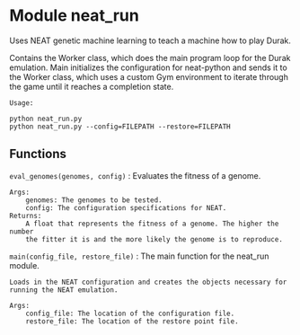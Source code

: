 Module neat_run
===============
Uses NEAT genetic machine learning to teach a machine how to play Durak.

Contains the Worker class, which does the main program loop for the Durak
emulation. Main initializes the configuration for neat-python and sends it to
the Worker class, which uses a custom Gym environment to iterate through the
game until it reaches a completion state.

    Usage:

    python neat_run.py
    python neat_run.py --config=FILEPATH --restore=FILEPATH

Functions
---------

    
`eval_genomes(genomes, config)`
:   Evaluates the fitness of a genome.
    
    Args:
        genomes: The genomes to be tested.
        config: The configuration specifications for NEAT.
    Returns:
        A float that represents the fitness of a genome. The higher the number
        the fitter it is and the more likely the genome is to reproduce.

    
`main(config_file, restore_file)`
:   The main function for the neat_run module.
    
    Loads in the NEAT configuration and creates the objects necessary for
    running the NEAT emulation.
    
    Args:
        config_file: The location of the configuration file.
        restore_file: The location of the restore point file.